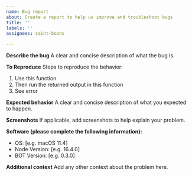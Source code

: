 ```yaml
---
name: Bug report
about: Create a report to help us improve and troubleshoot bugs
title: ''
labels: ''
assignees: saint-boons

---
```


**Describe the bug**
A clear and concise description of what the bug is.

**To Reproduce**
Steps to reproduce the behavior:
1. Use this function
2. Then run the returned output in this function
3. See error

**Expected behavior**
A clear and concise description of what you expected to happen.

**Screenshots**
If applicable, add screenshots to help explain your problem.

**Software (please complete the following information):**
 - OS: [e.g. macOS 11.4]
 - Node Version: [e.g. 16.4.0]
 - BOT Version: [e.g. 0.3.0]

**Additional context**
Add any other context about the problem here.

